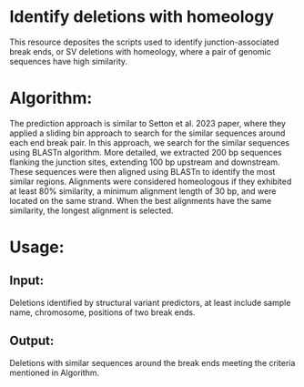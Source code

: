 # Identify deletions with homeology
This resource deposites the scripts used to identify junction-associated break ends, or SV deletions with homeology, where a pair of genomic sequences have high similarity. 

# Algorithm:
The prediction approach is similar to Setton et al. 2023 paper, where they applied a sliding bin approach to search for the similar sequences around each end break pair. 
In this approach, we search for the similar sequences using BLASTn algorithm. More detailed, we extracted 200 bp sequences flanking the junction sites, extending 100 bp upstream and downstream. These sequences were then aligned using BLASTn to identify the most similar regions. Alignments were considered homeologous if they exhibited at least 80% similarity, a minimum alignment length of 30 bp, and were located on the same strand. When the best alignments have the same similarity, the longest alignment is selected.

# Usage:
## Input:
Deletions identified by structural variant predictors, at least include sample name, chromosome, positions of two break ends.

## Output:
Deletions with similar sequences around the break ends meeting the criteria mentioned in Algorithm.